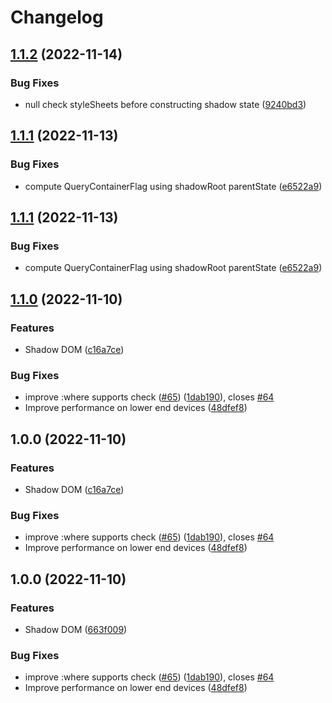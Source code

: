 # Changelog

## [1.1.2](https://github.com/Marshal27/shadow-container-query-polyfill/compare/v1.1.1...v1.1.2) (2022-11-14)


### Bug Fixes

* null check styleSheets before constructing shadow state ([9240bd3](https://github.com/Marshal27/shadow-container-query-polyfill/commit/9240bd3f97b8a4faf4fa88d5fbd9048b54ed1cd8))

## [1.1.1](https://github.com/Marshal27/shadow-container-query-polyfill/compare/v1.1.0...v1.1.1) (2022-11-13)


### Bug Fixes

* compute QueryContainerFlag using shadowRoot parentState ([e6522a9](https://github.com/Marshal27/shadow-container-query-polyfill/commit/e6522a98eaf94ca671c2d3ad9865b7ca71aa5971))

## [1.1.1](https://github.com/Marshal27/shadow-container-query-polyfill/compare/v1.1.0...v1.1.1) (2022-11-13)


### Bug Fixes

* compute QueryContainerFlag using shadowRoot parentState ([e6522a9](https://github.com/Marshal27/shadow-container-query-polyfill/commit/e6522a98eaf94ca671c2d3ad9865b7ca71aa5971))

## [1.1.0](https://github.com/Marshal27/shadow-container-query-polyfill/compare/v1.0.0...v1.1.0) (2022-11-10)


### Features

* Shadow DOM ([c16a7ce](https://github.com/Marshal27/shadow-container-query-polyfill/commit/c16a7ce1016e64f66e8538e1dbe8c142db9aab7c))


### Bug Fixes

* improve :where supports check ([#65](https://github.com/Marshal27/shadow-container-query-polyfill/issues/65)) ([1dab190](https://github.com/Marshal27/shadow-container-query-polyfill/commit/1dab190dbd640f2ad1a1535c69a7143182729cee)), closes [#64](https://github.com/Marshal27/shadow-container-query-polyfill/issues/64)
* Improve performance on lower end devices ([48dfef8](https://github.com/Marshal27/shadow-container-query-polyfill/commit/48dfef88f8eb037cd38ad8d43410950694504497))

## 1.0.0 (2022-11-10)


### Features

* Shadow DOM ([c16a7ce](https://github.com/Marshal27/shadow-container-query-polyfill/commit/c16a7ce1016e64f66e8538e1dbe8c142db9aab7c))


### Bug Fixes

* improve :where supports check ([#65](https://github.com/Marshal27/shadow-container-query-polyfill/issues/65)) ([1dab190](https://github.com/Marshal27/shadow-container-query-polyfill/commit/1dab190dbd640f2ad1a1535c69a7143182729cee)), closes [#64](https://github.com/Marshal27/shadow-container-query-polyfill/issues/64)
* Improve performance on lower end devices ([48dfef8](https://github.com/Marshal27/shadow-container-query-polyfill/commit/48dfef88f8eb037cd38ad8d43410950694504497))

## 1.0.0 (2022-11-10)


### Features

* Shadow DOM ([663f009](https://github.com/Marshal27/shadow-container-query-polyfill/commit/663f0092eb92cfcb39cf6d2e5a3d96696cac5b02))


### Bug Fixes

* improve :where supports check ([#65](https://github.com/Marshal27/shadow-container-query-polyfill/issues/65)) ([1dab190](https://github.com/Marshal27/shadow-container-query-polyfill/commit/1dab190dbd640f2ad1a1535c69a7143182729cee)), closes [#64](https://github.com/Marshal27/shadow-container-query-polyfill/issues/64)
* Improve performance on lower end devices ([48dfef8](https://github.com/Marshal27/shadow-container-query-polyfill/commit/48dfef88f8eb037cd38ad8d43410950694504497))
